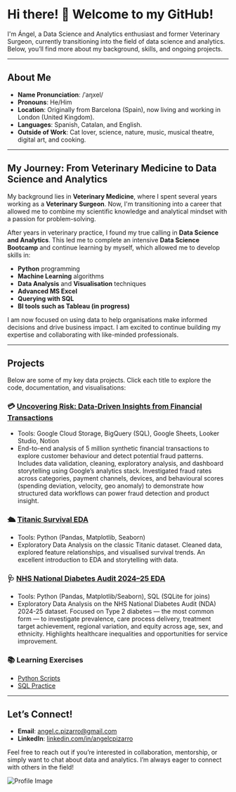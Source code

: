 # Hi there! 👋 Welcome to my GitHub!

I'm Ángel, a Data Science and Analytics enthusiast and former Veterinary Surgeon, currently transitioning into the field of data science and analytics. Below, you’ll find more about my background, skills, and ongoing projects.

---

## About Me

- **Name Pronunciation**: /ˈaŋxel/
- **Pronouns**: He/Him
- **Location**: Originally from Barcelona (Spain), now living and working in London (United Kingdom).
- **Languages**: Spanish, Catalan, and English.
- **Outside of Work**: Cat lover, science, nature, music, musical theatre, digital art, and cooking.

---

## My Journey: From Veterinary Medicine to Data Science and Analytics

My background lies in **Veterinary Medicine**, where I spent several years working as a **Veterinary Surgeon**. Now, I'm transitioning into a career that allowed me to combine my scientific knowledge and analytical mindset with a passion for problem-solving.

After years in veterinary practice, I found my true calling in **Data Science and Analytics**. This led me to complete an intensive **Data Science Bootcamp** and continue learning by myself, which allowed me to develop skills in:

- **Python** programming
- **Machine Learning** algorithms
- **Data Analysis** and **Visualisation** techniques
- **Advanced MS Excel**
- **Querying with SQL**
- **BI tools such as Tableau (in progress)**

I am now focused on using data to help organisations make informed decisions and drive business impact. I am excited to continue building my expertise and collaborating with like-minded professionals.

---

## Projects

Below are some of my key data projects. Click each title to explore the code, documentation, and visualisations:

### 💳 [Uncovering Risk: Data-Driven Insights from Financial Transactions](https://github.com/angelcpizarro/financial-transactions-and-fraud-detection)
- Tools: Google Cloud Storage, BigQuery (SQL), Google Sheets, Looker Studio, Notion
- End-to-end analysis of 5 million synthetic financial transactions to explore customer behaviour and detect potential fraud patterns.
Includes data validation, cleaning, exploratory analysis, and dashboard storytelling using Google’s analytics stack.
Investigated fraud rates across categories, payment channels, devices, and behavioural scores (spending deviation, velocity, geo anomaly) to demonstrate how structured data workflows can power fraud detection and product insight.

### 🛳️ [Titanic Survival EDA](https://github.com/angelcpizarro/titanic-eda)
- Tools: Python (Pandas, Matplotlib, Seaborn)
- Exploratory Data Analysis on the classic Titanic dataset. Cleaned data, explored feature relationships, and visualised survival trends. An excellent introduction to EDA and storytelling with data.

### 🩺 [NHS National Diabetes Audit 2024–25 EDA](https://github.com/angelcpizarro/diabetes-nda-2024-25-eda)
- Tools: Python (Pandas, Matplotlib/Seaborn), SQL (SQLite for joins)
- Exploratory Data Analysis on the NHS National Diabetes Audit (NDA) 2024-25 dataset. Focused on Type 2 diabetes — the most common form — to investigate prevalence, care process delivery, treatment target achievement, regional variation, and equity across age, sex, and ethnicity. Highlights healthcare inequalities and opportunities for service improvement.

### 📚 Learning Exercises

- [Python Scripts](https://github.com/angelcpizarro/python-projects)
- [SQL Practice](https://github.com/angelcpizarro/sql-projects)

---

## Let’s Connect!

- **Email**: [angel.c.pizarro@gmail.com](mailto:angel.c.pizarro@gmail.com)
- **LinkedIn**: [linkedin.com/in/angelcpizarro](https://www.linkedin.com/in/angelcpizarro/)
  
Feel free to reach out if you’re interested in collaboration, mentorship, or simply want to chat about data and analytics. I’m always eager to connect with others in the field!

![Profile Image](https://github.com/angelcpizarro/angelcpizarro/assets/163421573/35aaab71-816c-4bc4-8514-bb553dc27312)
